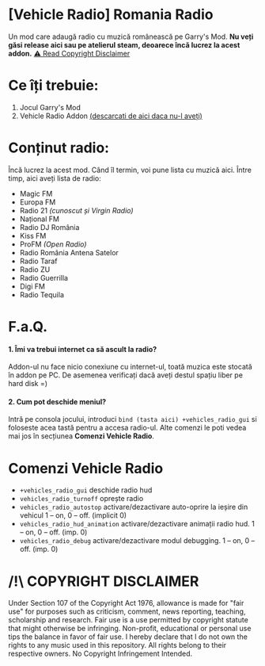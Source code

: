 # [Vehicle Radio] Romania Radio
Un mod care adaugă radio cu muzică românească pe Garry's Mod.
**Nu veți găsi release aici sau pe atelierul steam, deoarece încă lucrez la acest addon.**
[⚠️ Read Copyright Disclaimer](https://github.com/mariangXzyy/gmod-romania-vehicleradio/main/README.md#-copyright-disclaimer)

# Ce îți trebuie:
1.  Jocul Garry's Mod
2.  Vehicle Radio Addon [(descarcati de aici daca nu-l aveți)](https://steamcommunity.com/sharedfiles/filedetails/?id=1419487677)

# Conținut radio:
Încă lucrez la acest mod. Când îl termin, voi pune lista cu muzică aici.
Între timp, aici aveți lista de radio:
- Magic FM
- Europa FM
- Radio 21 _(cunoscut și Virgin Radio)_
- Național FM
- Radio DJ România
- Kiss FM
- ProFM _(Open Radio)_
- Radio România Antena Satelor
- Radio Taraf
- Radio ZU
- Radio Guerrilla
- Digi FM
- Radio Tequila

# F.a.Q.
#### 1. Îmi va trebui internet ca să ascult la radio?
Addon-ul nu face nicio conexiune cu internet-ul, toată muzica este stocată în addon pe PC. De asemenea verificați dacă aveți destul spațiu liber pe hard disk =)
#### 2. Cum pot deschide meniul?
Intră pe consola jocului, introduci `bind (tasta aici) +vehicles_radio_gui` si foloseste acea tastă pentru a accesa radio-ul. Alte comenzi le poti vedea mai jos în secțiunea **Comenzi Vehicle Radio**.

# Comenzi Vehicle Radio
- `+vehicles_radio_gui` deschide radio hud
- `vehicles_radio_turnoff` oprește radio
- `vehicles_radio_autostop` activare/dezactivare auto-oprire la ieșire din vehicul 1 – on, 0 – off. (implicit 0)
- `vehicles_radio_hud_animation` activare/dezactivare animații radio hud. 1 – on, 0 – off. (imp. 0)
- `vehicles_radio_debug` activare/dezactivare modul debugging. 1 – on, 0 – off. (imp. 0)

# /!\ COPYRIGHT DISCLAIMER
Under Section 107 of the Copyright Act 1976, allowance is made for "fair use" for purposes such as criticism, comment, news reporting, teaching, scholarship and research. Fair use is a use permitted by copyright statute that might otherwise be infringing. Non-profit, educational or personal use tips the balance in favor of fair use.
I hereby declare that I do not own the rights to any music used in this repository. All rights belong to their respective owners. No Copyright Infringement Intended.
